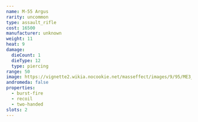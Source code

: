 ```yaml
---
name: M-55 Argus
rarity: uncommon
type: assault_rifle
cost: 16500
manufacturer: unknown
weight: 11
heat: 9
damage:
  dieCount: 1
  dieType: 12
  type: piercing
range: 50
image: https://vignette2.wikia.nocookie.net/masseffect/images/9/95/ME3_Argus_Assault_Rifle.png/revision/latest?cb=20120317173420
andromeda: false
properties:
  - burst-fire
  - recoil
  - two-handed
slots: 2
---
```

